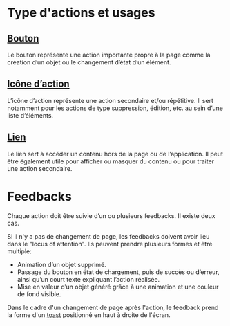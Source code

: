 # Type d'actions et usages

## [Bouton](/components/actions/buttons)

Le bouton représente une action importante propre à la page comme la création d’un objet ou le changement d’état d’un élément.

## [Icône d’action](/components/actions/action-icons)

L’icône d’action représente une action secondaire et/ou répétitive. Il sert notamment pour les actions de type suppression, édition, etc. au sein d’une liste d’éléments.

## [Lien](/components/actions/links)

Le lien sert à accéder un contenu hors de la page ou de l’application. Il peut être également utile pour afficher ou masquer du contenu ou pour traiter une action secondaire.

# Feedbacks

Chaque action doit être suivie d’un ou plusieurs feedbacks. Il existe deux cas.

Si il n'y a pas de changement de page, les feedbacks doivent avoir lieu dans le "locus of attention". Ils peuvent prendre plusieurs formes et être multiple: 

- Animation d’un objet supprimé.
- Passage du bouton en état de chargement, puis de succès ou d’erreur, ainsi qu’un court texte expliquant l’action réalisée.
- Mise en valeur d’un objet généré grâce à une animation et une couleur de fond visible.

Dans le cadre d'un changement de page après l'action, le feedback prend la forme d'un [toast](components/feedback/toasts) positionné en haut à droite de l'écran.
